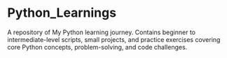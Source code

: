 # Python_Learnings
A repository of My Python learning journey. Contains beginner to intermediate-level scripts, small projects, and practice exercises covering core Python concepts, problem-solving, and code challenges.
